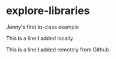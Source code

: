 # explore-libraries
Jenny's first in-class example

This is a line I added locally.

This is a line I added remotely from Github.
